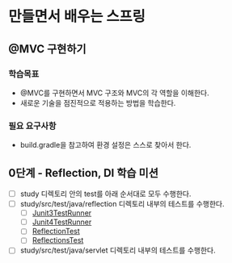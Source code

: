 # 만들면서 배우는 스프링

## @MVC 구현하기

### 학습목표
- @MVC를 구현하면서 MVC 구조와 MVC의 각 역할을 이해한다.
- 새로운 기술을 점진적으로 적용하는 방법을 학습한다.

### 필요 요구사항
- build.gradle을 참고하여 환경 설정은 스스로 찾아서 한다.

## 0단계 - Reflection, DI 학습 미션
+ [ ] study 디렉토리 안의 test를 아래 순서대로 모두 수행한다.
+ [ ] study/src/test/java/reflection 디렉토리 내부의 테스트를 수행한다.
   + [ ] [Junit3TestRunner](https://github.com/gdsc-konkuk/java-mvc/blob/main/study/src/test/java/reflection/Junit3TestRunner.java)
   + [ ] [Junit4TestRunner](https://github.com/gdsc-konkuk/java-mvc/blob/main/study/src/test/java/reflection/Junit4TestRunner.java)
   + [ ] [ReflectionTest](https://github.com/gdsc-konkuk/java-mvc/blob/main/study/src/test/java/reflection/ReflectionTest.java)
   + [ ] [ReflectionsTest](https://github.com/gdsc-konkuk/java-mvc/blob/main/study/src/test/java/reflection/ReflectionsTest.java)
+ [ ] study/src/test/java/servlet 디렉토리 내부의 테스트를 수행한다.
